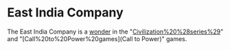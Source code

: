 # East India Company

The East India Company is a [wonder](wonder) in the "[Civilization%20%28series%29](Civilization)" and "[Call%20to%20Power%20games](Call to Power)" games.